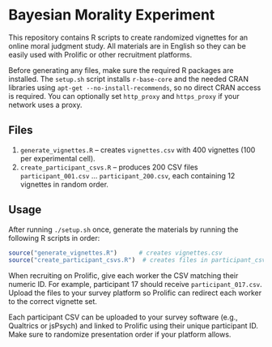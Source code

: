 # Bayesian Morality Experiment

This repository contains R scripts to create randomized vignettes for an online moral judgment study. All materials are in English so they can be easily used with Prolific or other recruitment platforms.

Before generating any files, make sure the required R packages are installed. The `setup.sh` script installs `r-base-core` and the needed CRAN libraries using `apt-get --no-install-recommends`, so no direct CRAN access is required. You can optionally set `http_proxy` and `https_proxy` if your network uses a proxy.

## Files
1. `generate_vignettes.R` – creates `vignettes.csv` with 400 vignettes (100 per experimental cell).
2. `create_participant_csvs.R` – produces 200 CSV files `participant_001.csv` … `participant_200.csv`, each containing 12 vignettes in random order.

## Usage
After running `./setup.sh` once, generate the materials by running the following R scripts in order:

```R
source("generate_vignettes.R")      # creates vignettes.csv
source("create_participant_csvs.R")  # creates files in participant_csvs/
```

When recruiting on Prolific, give each worker the CSV matching their numeric ID. For example, participant 17 should receive `participant_017.csv`. Upload the files to your survey platform so Prolific can redirect each worker to the correct vignette set.

Each participant CSV can be uploaded to your survey software (e.g., Qualtrics or jsPsych) and linked to Prolific using their unique participant ID. Make sure to randomize presentation order if your platform allows.
